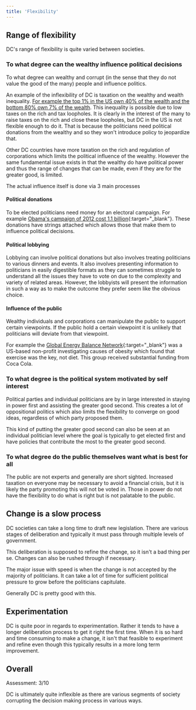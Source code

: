 ```yaml
---
title: 'Flexibility'
---
```


## Range of flexibility

DC's range of flexibility is quite varied between societies.

### To what degree can the wealthy influence political decisions

To what degree can wealthy and corrupt (in the sense that they do not value the good of the many) people and influence politics.

An example of the inflexibility of DC is taxation on the wealthy and wealth inequality. [For example the top 1% in the US own 40% of the wealth and the bottom 80% own 7% of the wealth](http://www.nytimes.com/2014/07/24/opinion/nicholas-kristof-idiots-guide-to-inequality-piketty-capital.html). This inequality is possible due to low taxes on the rich and tax loopholes. It is clearly in the interest of the many to raise taxes on the rich and close these loopholes, but DC in the US is not flexible enough to do it. That is because the politicians need political donations from the wealthy and so they won't introduce policy to jeopardize that.

Other DC countries have more taxation on the rich and regulation of corporations which limits the political influence of the wealthy. However the same fundamental issue exists in that the wealthy do have political power and thus the range of changes that can be made, even if they are for the greater good, is limited.

The actual influence itself is done via 3 main processes

#### Political donations

To be elected politicians need money for an electoral campaign. For example [Obama's campaign of 2012 cost 1.1 billion](http://thehill.com/blogs/ballot-box/presidential-races/230318-the-5-billion-campaign){:target="_blank"}. These donations have strings attached which allows those that make them to influence political decisions.

#### Political lobbying

Lobbying can involve political donations but also involves treating politicians to various dinners and events. It also involves presenting information to politicians in easily digestible formats as they can sometimes struggle to understand all the issues they have to vote on due to the complexity and variety of related areas. However, the lobbyists will present the information in such a way as to make the outcome they prefer seem like the obvious choice.

#### Influence of the public

Wealthy individuals and corporations can manipulate the public to support certain viewpoints. If the public hold a certain viewpoint it is unlikely that politicians will deviate from that viewpoint.

For example the [Global Energy Balance Network](https://en.wikipedia.org/wiki/Global_Energy_Balance_Network){:target="_blank"} was a US-based non-profit investigating causes of obesity which found that exercise was the key, not diet. This group received substantial funding from Coca Cola.

### To what degree is the political system motivated by self interest

Political parties and individual politicians are by in large interested in staying in power first and assisting the greater good second. This creates a lot of oppositional politics which also limits the flexibility to converge on good ideas, regardless of which party proposed them.

This kind of putting the greater good second can also be seen at an individual politician level where the goal is typically to get elected first and have policies that contribute the most to the greater good second.

### To what degree do the public themselves want what is best for all

The public are not experts and generally are short sighted. Increased taxation on everyone may be necessary to avoid a financial crisis, but it is likely the party promoting this will not be voted in. Those in power do not have the flexibility to do what is right but is not palatable to the public.

## Change is a slow process

DC societies can take a long time to draft new legislation. There are various stages of deliberation and typically it must pass through multiple levels of government.

This deliberation is supposed to refine the change, so it isn't a bad thing per se. Changes can also be rushed through if necessary.

The major issue with speed is when the change is not accepted by the majority of politicians. It can take a lot of time for sufficient political pressure to grow before the politicians capitulate.

Generally DC is pretty good with this.

## Experimentation

DC is quite poor in regards to experimentation. Rather it tends to have a longer deliberation process to get it right the first time. When it is so hard and time consuming to make a change, it isn't that feasible to experiment and refine even though this typically results in a more long term improvement.

## Overall

Assessment: 3/10

DC is ultimately quite inflexible as there are various segments of society corrupting the decision making process in various ways.
